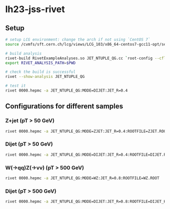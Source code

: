 # lh23-jss-rivet

## Setup

```bash
# setup LCG environment: change the arch if not using `CentOS 7`
source /cvmfs/sft.cern.ch/lcg/views/LCG_103/x86_64-centos7-gcc11-opt/setup.sh

# build analysis
rivet-build RivetExampleAnalyses.so JET_NTUPLE_QG.cc `root-config --cflags --libs`
export RIVET_ANALYSIS_PATH=$PWD

# check the build is successful
rivet --show-analysis JET_NTUPLE_QG

# test it
rivet 0000.hepmc -a JET_NTUPLE_QG:MODE=DIJET:JET_R=0.4
```

## Configurations for different samples

### Z+jet (pT > 50 GeV)

```bash
rivet 0000.hepmc -a JET_NTUPLE_QG:MODE=ZJET:JET_R=0.4:ROOTFILE=ZJET.ROOT
```

### Dijet (pT > 50 GeV)

```bash
rivet 0000.hepmc -a JET_NTUPLE_QG:MODE=DIJET:JET_R=0.4:ROOTFILE=DIJET.ROOT
```

### W(->qq)Z(->vv) (pT > 500 GeV)

```bash
rivet 0000.hepmc -a JET_NTUPLE_QG:MODE=WZ:JET_R=0.8:ROOTFILE=WZ.ROOT
```

### Dijet (pT > 500 GeV)

```bash
rivet 0000.hepmc -a JET_NTUPLE_QG:MODE=DIJET:JET_R=0.8:ROOTFILE=DIJET_HPT.ROOT
```
